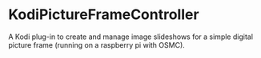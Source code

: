 # KodiPictureFrameController
A Kodi plug-in to create and manage image slideshows for a simple digital picture frame (running on a raspberry pi with OSMC).
